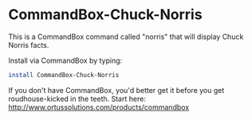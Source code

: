 CommandBox-Chuck-Norris
=======================

This is a CommandBox command called "norris" that will display Chuck Norris facts.

Install via CommandBox by typing:
``` bash
install CommandBox-Chuck-Norris
```

If you don't have CommandBox, you'd better get it before you get roudhouse-kicked in the teeth.  Start here:
http://www.ortussolutions.com/products/commandbox
